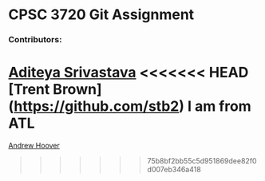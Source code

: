 # CPSC 3720 Git Assignment

### Contributors:

[Aditeya Srivastava](https://github.com/aditeyaS)
<<<<<<< HEAD
[Trent Brown] (https://github.com/stb2) I am from ATL
=======
[Andrew Hoover](https://github.com/abhoove)
>>>>>>> 75b8bf2bb55c5d951869dee82f0d007eb346a418
